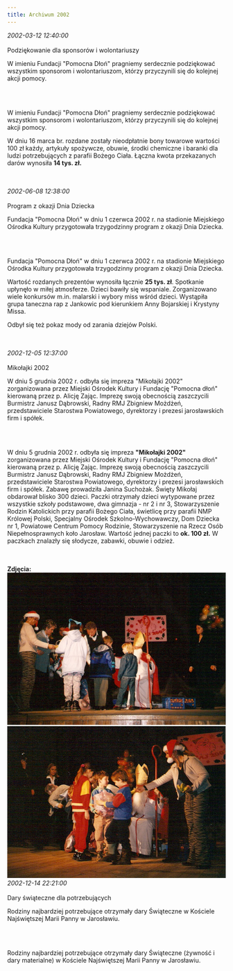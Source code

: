 ```yaml
---
title: Archiwum 2002
---
```


<div class="archiveItem">
<i>2002-03-12 12:40:00</i><br><br>
Podziękowanie dla sponsorów i wolontariuszy<p>W imieniu Fundacji "Pomocna Dłoń" pragniemy serdecznie podziękować wszystkim sponsorom i wolontariuszom, którzy przyczynili się do kolejnej akcji pomocy.</p><br><br>
<p>W imieniu Fundacji "Pomocna Dłoń" pragniemy serdecznie podziękować wszystkim sponsorom i wolontariuszom, którzy przyczynili się do kolejnej akcji pomocy.</p><p>W dniu 16 marca br. rozdane zostały nieodpłatnie bony towarowe wartości 100 zł każdy, artykuły spożywcze, obuwie, środki chemiczne i baranki dla ludzi potrzebujących z parafii Bożego Ciała. Łączna kwota przekazanych darów wynosiła <strong>14 tys. zł.</strong></p><br><br>
</div>
<div class="archiveItem">
<i>2002-06-08 12:38:00</i><br><br>
Program z okazji Dnia Dziecka<p>Fundacja "Pomocna Dłoń" w dniu 1 czerwca 2002 r. na stadionie Miejskiego Ośrodka Kultury przygotowała trzygodzinny program z okazji Dnia Dziecka.</p><br><br>
<p>Fundacja "Pomocna Dłoń" w dniu 1 czerwca 2002 r. na stadionie Miejskiego Ośrodka Kultury przygotowała trzygodzinny program z okazji Dnia Dziecka.</p><p>Wartość rozdanych prezentów wynosiła łącznie <strong>25 tys. zł</strong>. Spotkanie upłynęło w miłej atmosferze. Dzieci bawiły się wspaniale. Zorganizowano wiele konkursów m.in. malarski i wybory miss wśród dzieci. Wystąpiła grupa taneczna rap z Jankowic pod kierunkiem Anny Bojarskiej i Krystyny Missa.</p><p>Odbył się też pokaz mody od zarania dziejów Polski.</p><br><br>
</div>
<div class="archiveItem">
<i>2002-12-05 12:37:00</i><br><br>
Mikołajki 2002<p>W dniu 5 grudnia 2002 r. odbyła się impreza "Mikołajki 2002" zorganizowana przez Miejski Ośrodek Kultury i Fundację "Pomocna dłoń" kierowaną przez p. Alicję Zając. Imprezę swoją obecnością zaszczycili Burmistrz Janusz Dąbrowski, Radny RMJ Zbigniew Możdżeń, przedstawiciele Starostwa Powiatowego, dyrektorzy i prezesi jarosławskich firm i spółek.</p><br><br>
<p>W dniu 5 grudnia 2002 r. odbyła się impreza <strong>"Mikołajki 2002"</strong> zorganizowana przez Miejski Ośrodek Kultury i Fundację "Pomocna dłoń" kierowaną przez p. Alicję Zając. Imprezę swoją obecnością zaszczycili Burmistrz Janusz Dąbrowski, Radny RMJ Zbigniew Możdżeń, przedstawiciele Starostwa Powiatowego, dyrektorzy i prezesi jarosławskich firm i spółek. Zabawę prowadziła Janina Suchożak. Święty Mikołaj obdarował blisko 300 dzieci. Paczki otrzymały dzieci wytypowane przez wszystkie szkoły podstawowe, dwa gimnazja - nr 2 i nr 3, Stowarzyszenie Rodzin Katolickich przy parafii Bożego Ciała, świetlicę przy parafii NMP Królowej Polski, Specjalny Ośrodek Szkolno-Wychowawczy, Dom Dziecka nr 1, Powiatowe Centrum Pomocy Rodzinie, Stowarzyszenie na Rzecz Osób Niepełnosprawnych koło Jarosław. Wartość jednej paczki to <strong>ok. 100 zł.</strong> W paczkach znalazły się słodycze, zabawki, obuwie i odzież.</p><br><br>
<b>Zdjęcia:</b><br>
<div class="centerImgs">
<img src="img/archive_files/Mikolaj_05.12.2002.jpg" /><br>
<img src="img/archive_files/mikolaj2002.jpg" /><br>
</div>
</div>
<div class="archiveItem">
<i>2002-12-14 22:21:00</i><br><br>
Dary świąteczne dla potrzebujących<p>Rodziny najbardziej potrzebujące otrzymały dary Świąteczne w Kościele Najświętszej Marii Panny w Jarosławiu.</p><br><br>
<p>Rodziny najbardziej potrzebujące otrzymały dary Świąteczne (żywność i dary materialne) w Kościele Najświętszej Marii Panny w Jarosławiu.</p><br><br>
</div>
